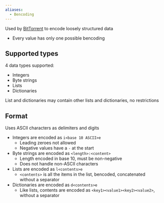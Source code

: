 ```yaml
---
aliases:
  - Bencoding
---
```

Used by [BitTorrent](BitTorrent.md) to encode loosely structured data
- Every value has only one possible bencoding

## Supported types

4 data types supported:
- Integers
- Byte strings
- Lists
- Dictionaries

List and dictionaries may contain other lists and dictionaries, no restrictions

## Format

Uses ASCII characters as delimiters and digits
- Integers are encoded as `i<base 10 ASCII>e`
	- Leading zeroes not allowed
	- Negative values have a `-` at the start
- Byte strings are encoded as `<length>:<content>`
	- Length encoded in base 10, must be non-negative
	- Does not handle non-ASCII characters
- Lists are encoded as `l<contents>e`
	- `<contents>` is all the items in the list, bencoded, concatenated without a separator
- Dictionaries are encoded as `d<contents>e`
	- Like lists, contents are encoded as `<key1><value1><key2><value2>`, without a separator
